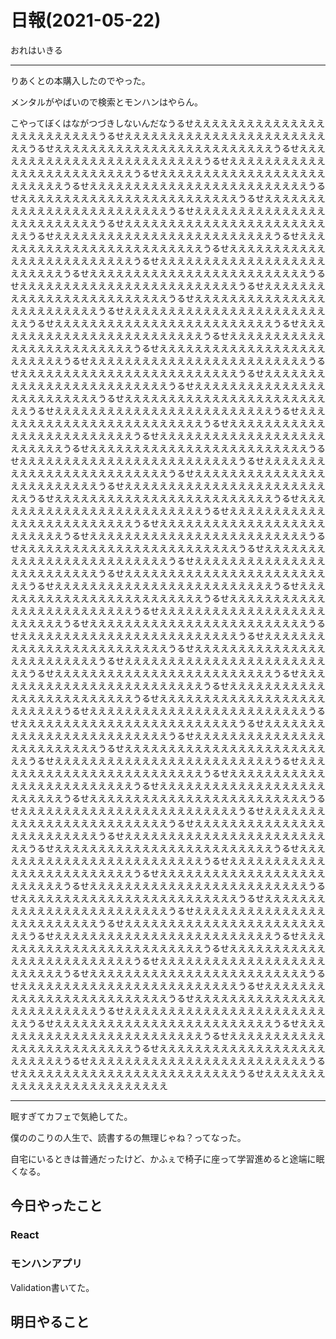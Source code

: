 # 日報(2021-05-22)

おれはいきる

----

りあくとの本購入したのでやった。

メンタルがやばいので検索とモンハンはやらん。

こやってぼくはながつづきしないんだなうるせえええええええええええええええええええええええええうるせえええええええええええええええええええええええええうるせえええええええええええええええええええええええええうるせえええええええええええええええええええええええええうるせえええええええええええええええええええええええええうるせえええええええええええええええええええええええええうるせえええええええええええええええええええええええええうるせえええええええええええええええええええええええええうるせえええええええええええええええええええええええええうるせえええええええええええええええええええええええええうるせえええええええええええええええええええええええええうるせえええええええええええええええええええええええええうるせえええええええええええええええええええええええええうるせえええええええええええええええええええええええええうるせえええええええええええええええええええええええええうるせえええええええええええええええええええええええええうるせえええええええええええええええええええええええええうるせえええええええええええええええええええええええええうるせえええええええええええええええええええええええええうるせえええええええええええええええええええええええええうるせえええええええええええええええええええええええええうるせえええええええええええええええええええええええええうるせえええええええええええええええええええええええええうるせえええええええええええええええええええええええええうるせえええええええええええええええええええええええええうるせえええええええええええええええええええええええええうるせえええええええええええええええええええええええええうるせえええええええええええええええええええええええええうるせえええええええええええええええええええええええええうるせえええええええええええええええええええええええええうるせえええええええええええええええええええええええええうるせえええええええええええええええええええええええええうるせえええええええええええええええええええええええええうるせえええええええええええええええええええええええええうるせえええええええええええええええええええええええええうるせえええええええええええええええええええええええええうるせえええええええええええええええええええええええええうるせえええええええええええええええええええええええええうるせえええええええええええええええええええええええええうるせえええええええええええええええええええええええええうるせえええええええええええええええええええええええええうるせえええええええええええええええええええええええええうるせえええええええええええええええええええええええええうるせえええええええええええええええええええええええええうるせえええええええええええええええええええええええええうるせえええええええええええええええええええええええええうるせえええええええええええええええええええええええええうるせえええええええええええええええええええええええええうるせえええええええええええええええええええええええええうるせえええええええええええええええええええええええええうるせえええええええええええええええええええええええええうるせえええええええええええええええええええええええええうるせえええええええええええええええええええええええええうるせえええええええええええええええええええええええええうるせえええええええええええええええええええええええええうるせえええええええええええええええええええええええええうるせえええええええええええええええええええええええええうるせえええええええええええええええええええええええええうるせえええええええええええええええええええええええええうるせえええええええええええええええええええええええええうるせえええええええええええええええええええええええええうるせえええええええええええええええええええええええええうるせえええええええええええええええええええええええええうるせえええええええええええええええええええええええええうるせえええええええええええええええええええええええええうるせえええええええええええええええええええええええええうるせえええええええええええええええええええええええええうるせえええええええええええええええええええええええええうるせえええええええええええええええええええええええええうるせえええええええええええええええええええええええええうるせえええええええええええええええええええええええええうるせえええええええええええええええええええええええええうるせえええええええええええええええええええええええええうるせえええええええええええええええええええええええええうるせえええええええええええええええええええええええええうるせえええええええええええええええええええええええええうるせえええええええええええええええええええええええええうるせえええええええええええええええええええええええええうるせえええええええええええええええええええええええええうるせえええええええええええええええええええええええええうるせえええええええええええええええええええええええええうるせえええええええええええええええええええええええええうるせえええええええええええええええええええええええええうるせえええええええええええええええええええええええええうるせえええええええええええええええええええええええええうるせえええええええええええええええええええええええええうるせえええええええええええええええええええええええええうるせえええええええええええええええええええええええええうるせえええええええええええええええええええええええええうるせえええええええええええええええええええええええええうるせえええええええええええええええええええええええええうるせえええええええええええええええええええええええええうるせえええええええええええええええええええええええええうるせえええええええええええええええええええええええええうるせえええええええええええええええええええええええええうるせえええええええええええええええええええええええええうるせえええええええええええええええええええええええええうるせえええええええええええええええええええええええええうるせえええええええええええええええええええええええええ

----

眠すぎてカフェで気絶してた。

僕ののこりの人生で、読書するの無理じゃね？ってなった。

自宅にいるときは普通だったけど、かふぇで椅子に座って学習進めると途端に眠くなる。

## 今日やったこと

### React

### モンハンアプリ

Validation書いてた。

## 明日やること
